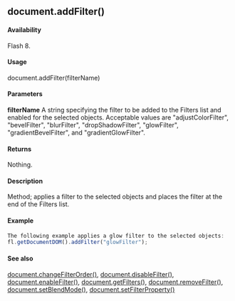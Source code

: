## document.addFilter()

#### Availability

Flash 8.

#### Usage

document.addFilter(filterName)

#### Parameters

**filterName** A string specifying the filter to be added to the Filters list and enabled for the selected objects. Acceptable values are "adjustColorFilter", "bevelFilter", "blurFilter", "dropShadowFilter", "glowFilter", "gradientBevelFilter", and "gradientGlowFilter".

#### Returns

Nothing.

#### Description

Method; applies a filter to the selected objects and places the filter at the end of the Filters list.

#### Example

```javascript
The following example applies a glow filter to the selected objects:
fl.getDocumentDOM().addFilter("glowFilter");

```
#### See also

[document.changeFilterOrder()](#!AdobeDocs/developers-animatesdk-docs/master/Document_object/docume29.md), [document.disableFilter()](#!AdobeDocs/developers-animatesdk-docs/master/Document_object/docume47.md), [document.enableFilter()](#!AdobeDocs/developers-animatesdk-docs/master/Document_object/docume59.md), [document.getFilters()](#!AdobeDocs/developers-animatesdk-docs/master/Document_object/docume79.md), [document.removeFilter()](#!AdobeDocs/developers-animatesdk-docs/master/Document_object/docum270.md), [document.setBlendMode()](#!AdobeDocs/developers-animatesdk-docs/master/Document_object/docum460.md), [document.setFilterProperty()](#!AdobeDocs/developers-animatesdk-docs/master/Document_object/docum520.md)
